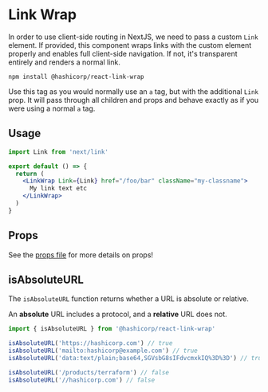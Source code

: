 # Link Wrap

In order to use client-side routing in NextJS, we need to pass a custom `Link` element. If provided, this component wraps links with the custom element properly and enables full client-side navigation. If not, it's transparent entirely and renders a normal link.

```shell
npm install @hashicorp/react-link-wrap
```

Use this tag as you would normally use an `a` tag, but with the additional `Link` prop. It will pass through all children and props and behave exactly as if you were using a normal `a` tag.

## Usage

```jsx
import Link from 'next/link'

export default () => {
  return (
    <LinkWrap Link={Link} href="/foo/bar" className="my-classname">
      My link text etc
    </LinkWrap>
  )
}
```

## Props

See the [props file](props.js) for more details on props!

## isAbsoluteURL

The `isAbsoluteURL` function returns whether a URL is absolute or relative.

An **absolute** URL includes a protocol, and a **relative** URL does not.

```js
import { isAbsoluteURL } from '@hashicorp/react-link-wrap'

isAbsoluteURL('https://hashicorp.com') // true
isAbsoluteURL('mailto:hashicorp@example.com') // true
isAbsoluteURL('data:text/plain;base64,SGVsbG8sIFdvcmxkIQ%3D%3D') // true

isAbsoluteURL('/products/terraform') // false
isAbsoluteURL('//hashicorp.com') // false
```
